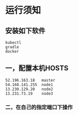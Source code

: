 # 运行须知

## 安装如下软件
```
kubectl
gradle
docker
```

## 一，配置本机HOSTS

```
52.196.163.18   master
54.168.141.255  node1
13.230.129.20   node2
13.231.73.19    node3
```


### 二，在自己的指定端口下操作

